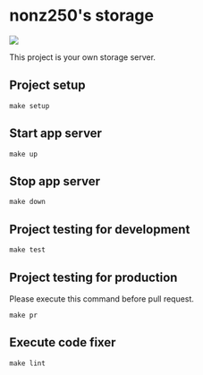 # nonz250's storage

![](https://github.com/nonz250/storage/actions/workflows/deploy.yml/badge.svg)

This project is your own storage server.

## Project setup

```shell
make setup
```

## Start app server

```shell
make up
```

## Stop app server

```shell
make down
```

## Project testing for development

```shell
make test
```

## Project testing for production

Please execute this command before pull request.

```shell
make pr
```

## Execute code fixer

```shell
make lint
```
